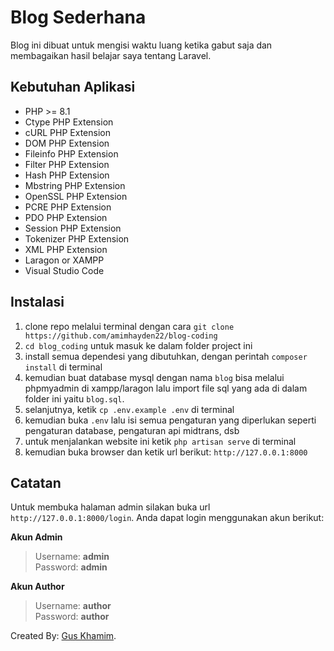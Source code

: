 # Blog Sederhana
Blog ini dibuat untuk mengisi waktu luang ketika gabut saja dan membagaikan hasil belajar saya tentang Laravel.

## Kebutuhan Aplikasi

- PHP >= 8.1
- Ctype PHP Extension
- cURL PHP Extension
- DOM PHP Extension
- Fileinfo PHP Extension
- Filter PHP Extension
- Hash PHP Extension
- Mbstring PHP Extension
- OpenSSL PHP Extension
- PCRE PHP Extension
- PDO PHP Extension
- Session PHP Extension
- Tokenizer PHP Extension
- XML PHP Extension
- Laragon or XAMPP
- Visual Studio Code

## Instalasi

1. clone repo melalui terminal dengan cara `git clone https://github.com/amimhayden22/blog-coding`
2. `cd blog_coding` untuk masuk ke dalam folder project ini
3. install semua dependesi yang dibutuhkan, dengan perintah `composer install` di terminal
4. kemudian buat database mysql dengan nama `blog` bisa melalui phpmyadmin di xampp/laragon lalu import file sql yang ada di dalam folder ini yaitu `blog.sql`.
5. selanjutnya, ketik `cp .env.example .env` di terminal
6. kemudian buka `.env` lalu isi semua pengaturan yang diperlukan seperti pengaturan database, pengaturan api midtrans, dsb
7. untuk menjalankan website ini ketik `php artisan serve` di terminal
8. kemudian buka browser dan ketik url berikut: `http://127.0.0.1:8000`

## Catatan

Untuk membuka halaman admin silakan buka url `http://127.0.0.1:8000/login`. Anda dapat login menggunakan akun berikut:

**Akun Admin**
> Username: **admin** <br>
> Password: **admin**

**Akun Author**
> Username: **author** <br>
> Password: **author**


Created By: [Gus Khamim](https://khamim.my.id).
